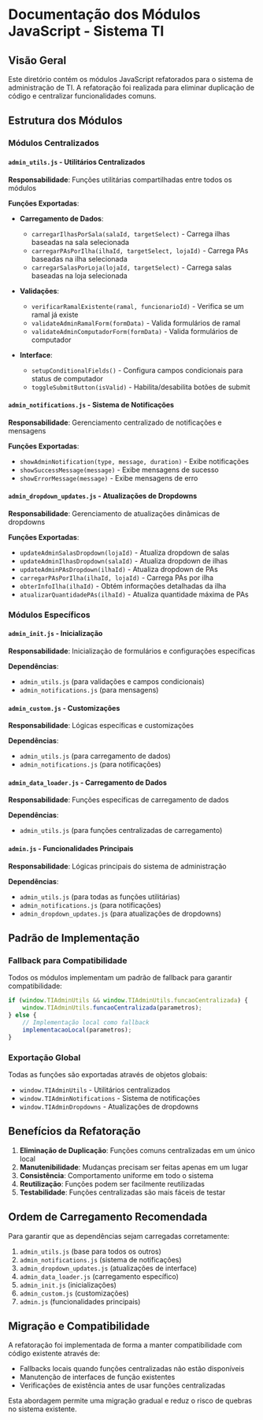 # Documentação dos Módulos JavaScript - Sistema TI

## Visão Geral

Este diretório contém os módulos JavaScript refatorados para o sistema de administração de TI. A refatoração foi realizada para eliminar duplicação de código e centralizar funcionalidades comuns.

## Estrutura dos Módulos

### Módulos Centralizados

#### `admin_utils.js` - Utilitários Centralizados
**Responsabilidade**: Funções utilitárias compartilhadas entre todos os módulos

**Funções Exportadas**:
- **Carregamento de Dados**:
  - `carregarIlhasPorSala(salaId, targetSelect)` - Carrega ilhas baseadas na sala selecionada
  - `carregarPAsPorIlha(ilhaId, targetSelect, lojaId)` - Carrega PAs baseadas na ilha selecionada
  - `carregarSalasPorLoja(lojaId, targetSelect)` - Carrega salas baseadas na loja selecionada

- **Validações**:
  - `verificarRamalExistente(ramal, funcionarioId)` - Verifica se um ramal já existe
  - `validateAdminRamalForm(formData)` - Valida formulários de ramal
  - `validateAdminComputadorForm(formData)` - Valida formulários de computador

- **Interface**:
  - `setupConditionalFields()` - Configura campos condicionais para status de computador
  - `toggleSubmitButton(isValid)` - Habilita/desabilita botões de submit

#### `admin_notifications.js` - Sistema de Notificações
**Responsabilidade**: Gerenciamento centralizado de notificações e mensagens

**Funções Exportadas**:
- `showAdminNotification(type, message, duration)` - Exibe notificações
- `showSuccessMessage(message)` - Exibe mensagens de sucesso
- `showErrorMessage(message)` - Exibe mensagens de erro

#### `admin_dropdown_updates.js` - Atualizações de Dropdowns
**Responsabilidade**: Gerenciamento de atualizações dinâmicas de dropdowns

**Funções Exportadas**:
- `updateAdminSalasDropdown(lojaId)` - Atualiza dropdown de salas
- `updateAdminIlhasDropdown(salaId)` - Atualiza dropdown de ilhas
- `updateAdminPAsDropdown(ilhaId)` - Atualiza dropdown de PAs
- `carregarPAsPorIlha(ilhaId, lojaId)` - Carrega PAs por ilha
- `obterInfoIlha(ilhaId)` - Obtém informações detalhadas da ilha
- `atualizarQuantidadePAs(ilhaId)` - Atualiza quantidade máxima de PAs

### Módulos Específicos

#### `admin_init.js` - Inicialização
**Responsabilidade**: Inicialização de formulários e configurações específicas

**Dependências**:
- `admin_utils.js` (para validações e campos condicionais)
- `admin_notifications.js` (para mensagens)

#### `admin_custom.js` - Customizações
**Responsabilidade**: Lógicas específicas e customizações

**Dependências**:
- `admin_utils.js` (para carregamento de dados)
- `admin_notifications.js` (para notificações)

#### `admin_data_loader.js` - Carregamento de Dados
**Responsabilidade**: Funções específicas de carregamento de dados

**Dependências**:
- `admin_utils.js` (para funções centralizadas de carregamento)

#### `admin.js` - Funcionalidades Principais
**Responsabilidade**: Lógicas principais do sistema de administração

**Dependências**:
- `admin_utils.js` (para todas as funções utilitárias)
- `admin_notifications.js` (para notificações)
- `admin_dropdown_updates.js` (para atualizações de dropdowns)

## Padrão de Implementação

### Fallback para Compatibilidade
Todos os módulos implementam um padrão de fallback para garantir compatibilidade:

```javascript
if (window.TIAdminUtils && window.TIAdminUtils.funcaoCentralizada) {
    window.TIAdminUtils.funcaoCentralizada(parametros);
} else {
    // Implementação local como fallback
    implementacaoLocal(parametros);
}
```

### Exportação Global
Todas as funções são exportadas através de objetos globais:

- `window.TIAdminUtils` - Utilitários centralizados
- `window.TIAdminNotifications` - Sistema de notificações
- `window.TIAdminDropdowns` - Atualizações de dropdowns

## Benefícios da Refatoração

1. **Eliminação de Duplicação**: Funções comuns centralizadas em um único local
2. **Manutenibilidade**: Mudanças precisam ser feitas apenas em um lugar
3. **Consistência**: Comportamento uniforme em todo o sistema
4. **Reutilização**: Funções podem ser facilmente reutilizadas
5. **Testabilidade**: Funções centralizadas são mais fáceis de testar

## Ordem de Carregamento Recomendada

Para garantir que as dependências sejam carregadas corretamente:

1. `admin_utils.js` (base para todos os outros)
2. `admin_notifications.js` (sistema de notificações)
3. `admin_dropdown_updates.js` (atualizações de interface)
4. `admin_data_loader.js` (carregamento específico)
5. `admin_init.js` (inicializações)
6. `admin_custom.js` (customizações)
7. `admin.js` (funcionalidades principais)

## Migração e Compatibilidade

A refatoração foi implementada de forma a manter compatibilidade com código existente através de:

- Fallbacks locais quando funções centralizadas não estão disponíveis
- Manutenção de interfaces de função existentes
- Verificações de existência antes de usar funções centralizadas

Esta abordagem permite uma migração gradual e reduz o risco de quebras no sistema existente.